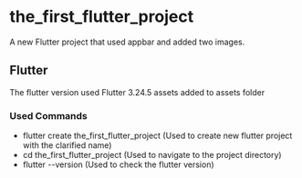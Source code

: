# the_first_flutter_project

A new Flutter project that used appbar and added two images.

## Flutter
The flutter version used Flutter 3.24.5
assets added to assets folder

### Used Commands 

- flutter create the_first_flutter_project (Used to create new flutter project with the clarified name)
- cd the_first_flutter_project (Used to navigate to the project directory)
- flutter --version (Used to check the flutter version)

